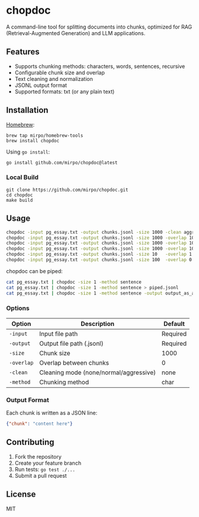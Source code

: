 # chopdoc

A command-line tool for splitting documents into chunks, optimized for RAG (Retrieval-Augmented Generation) and LLM applications.

## Features
- Supports chunking methods: characters, words, sentences, recursive
- Configurable chunk size and overlap
- Text cleaning and normalization
- JSONL output format
- Supported formats: txt (or any plain text)

## Installation

[Homebrew](https://brew.sh/):
```shell
brew tap mirpo/homebrew-tools
brew install chopdoc
```

Using `go install`:
```shell
go install github.com/mirpo/chopdoc@latest
```

### Local Build
```shell
git clone https://github.com/mirpo/chopdoc.git
cd chopdoc
make build
```

## Usage

```bash
chopdoc -input pg_essay.txt -output chunks.jsonl -size 1000 -clean aggressive
chopdoc -input pg_essay.txt -output chunks.jsonl -size 1000 -overlap 100
chopdoc -input pg_essay.txt -output chunks.jsonl -size 1000 -overlap 100 -method char -clean aggressive
chopdoc -input pg_essay.txt -output chunks.jsonl -size 1000 -overlap 100 -method word
chopdoc -input pg_essay.txt -output chunks.jsonl -size 10   -overlap 1   -method sentence
chopdoc -input pg_essay.txt -output chunks.jsonl -size 100  -overlap 0   -method recursive
```

chopdoc can be piped:
```bash
cat pg_essay.txt | chopdoc -size 1 -method sentence
cat pg_essay.txt | chopdoc -size 1 -method sentence > piped.jsonl
cat pg_essay.txt | chopdoc -size 1 -method sentence -output output_as_arg.jsonl
```

### Options

| Option     | Description                            | Default  |
| ---------- | -------------------------------------- | -------- |
| `-input`   | Input file path                        | Required |
| `-output`  | Output file path (.jsonl)              | Required |
| `-size`    | Chunk size                             | 1000     |
| `-overlap` | Overlap between chunks                 | 0        |
| `-clean`   | Cleaning mode (none/normal/aggressive) | none     |
| `-method`  | Chunking method                        | char     |

### Output Format

Each chunk is written as a JSON line:
```json
{"chunk": "content here"}
```

## Contributing

1. Fork the repository
2. Create your feature branch
3. Run tests: `go test ./...`
4. Submit a pull request

## License

MIT
